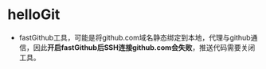 # helloGit

- fastGithub工具，可能是将github.com域名静态绑定到本地，代理与github通信，因此**开启fastGithub后SSH连接github.com会失败**，推送代码需要关闭工具。
